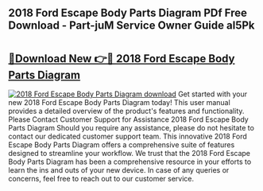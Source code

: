 ## 2018 Ford Escape Body Parts Diagram PDf Free Download - Part-juM Service Owner Guide al5Pk

# <h2><a href="http://dfl1bs.blite.top/?on=2018+Ford+Escape+Body+Parts+Diagram">🔗Download New 👉🔴 2018 Ford Escape Body Parts Diagram</a></h2>

[![2018 Ford Escape Body Parts Diagram download](https://i.imgur.com/lujVjoI.png)](http://dfl1bs.blite.top/?on=2018+Ford+Escape+Body+Parts+Diagram)
Get started with your new 2018 Ford Escape Body Parts Diagram today! This user manual provides a detailed overview of the product's features and functionality. Please Contact Customer Support for Assistance 2018 Ford Escape Body Parts Diagram Should you require any assistance, please do not hesitate to contact our dedicated customer support team. This innovative 2018 Ford Escape Body Parts Diagram offers a comprehensive suite of features designed to streamline your workflow. We trust that the 2018 Ford Escape Body Parts Diagram has been a comprehensive resource in your efforts to learn the ins and outs of your new device. In case of any queries or concerns, feel free to reach out to our customer service.
